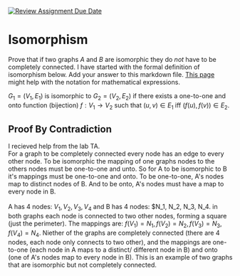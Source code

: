 [![Review Assignment Due Date](https://classroom.github.com/assets/deadline-readme-button-24ddc0f5d75046c5622901739e7c5dd533143b0c8e959d652212380cedb1ea36.svg)](https://classroom.github.com/a/QM7QGF1q)
# Isomorphism

Prove that if two graphs $A$ and $B$ are isomorphic they do *not* have to
be completely connected. I have started with the formal definition of
isomorphism below. Add your answer to this markdown file. [This
page](https://docs.github.com/en/get-started/writing-on-github/working-with-advanced-formatting/writing-mathematical-expressions)
might help with the notation for mathematical expressions.

$G_1=(V_1 , E_1)$ is isomorphic to $G_2 = (V_2, E_2)$ if there exists a
one-to-one and onto function (bijection) $f: V_1 \rightarrow V_2$ such that $(u,v)
\in E_1$ iff $(f(u),f(v)) \in E_2$.

## Proof By Contradiction

I recieved help from the lab TA. <br/>
For a graph to be completely connected every node has an edge to every other node. To be isomorphic the mapping of one graphs nodes to the others nodes must be one-to-one and unto. So for A to be isomorphic to B it's mappings must be one-to-one and onto. To be one-to-one, A's nodes map to distinct nodes of B. And to be onto, A's nodes must have a map to every node in B. <br/>
<br/>
A has 4 nodes: $V_1, V_2, V_3, V_4$ and B has 4 nodes: $N_1, N_2, N_3, N_4. in both graphs each node is connected to two other nodes, forming a square (just the perimeter). The mappings are: $f(V_1) = N_1, f(V_2) = N_2, f(V_3) = N_3, f(V_4) = N_4$. Niether of the graphs are completely connected (there are 4 nodes, each node only connects to two other), and the mappings are one-to-one (each node in A maps to a distinct/ different node in B) and onto (one of A's nodes map to every node in B). This is an example of two graphs that are isomorphic but not completely connected.


